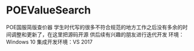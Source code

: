 # POEValueSearch
POE国服简版查价器
学生时代写的很多不符合规范的地方工作之后没有多余的时间调整和更新了，在这里把源码开源
供后续有兴趣的朋友进行迭代开发
环境：Windows 10
集成开发环境：VS 2017
